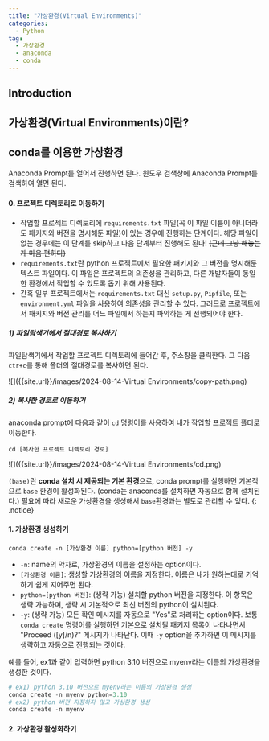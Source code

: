 ```yaml
---
title: "가상환경(Virtual Environments)"
categories: 
  - Python
tag:
  - 가상환경
  - anaconda
  - conda
---
```



## Introduction


## 가상환경(Virtual Environments)이란?


## conda를 이용한 가상환경
Anaconda Prompt를 열어서 진행하면 된다. 윈도우 검색창에 Anaconda Prompt를 검색하여 열면 된다.
#### 0. 프로젝트 디렉토리로 이동하기
- 작업할 프로젝트 디렉토리에 `requirements.txt` 파일(꼭 이 파일 이름이 아니더라도 패키지와 버전을 명시해둔 파일)이 있는 경우에 진행하는 단계이다. 해당 파일이 없는 경우에는 이 단계를 skip하고 다음 단계부터 진행해도 된다! ~~(근데 그냥 해놓는게 마음 편하다)~~ 
- `requirements.txt`란 python 프로젝트에서 필요한 패키지와 그 버전을 명시해둔 텍스트 파일이다. 이 파일은 프로젝트의 의존성을 관리하고, 다른 개발자들이 동일한 환경에서 작업할 수 있도록 돕기 위해 사용된다.
- 간혹 일부 프로젝트에서는 `requirements.txt` 대신 `setup.py`, `Pipfile`, 또는 `environment.yml` 파일을 사용하여 의존성을 관리할 수 있다. 그러므로 프로젝트에서 패키지와 버전 관리를 어느 파일에서 하는지 파악하는 게 선행되어야 한다.

##### 1) 파일탐색기에서 절대경로 복사하기
파일탐색기에서 작업할 프로젝트 디렉토리에 들어간 후, 주소창을 클릭한다. 그 다음 `ctr+c`를 통해 폴더의 절대경로를 복사하면 된다.

![]({{site.url}}/images/2024-08-14-Virtual Environments/copy-path.png)
##### 2) 복사한 경로로 이동하기
anaconda prompt에 다음과 같이 `cd` 명령어를 사용하여 내가 작업할 프로젝트 폴더로 이동한다.
```
cd [복사한 프로젝트 디렉토리 경로]
```
![]({{site.url}}/images/2024-08-14-Virtual Environments/cd.png)

`(base)`란 **conda 설치 시 제공되는 기본 환경**으로, conda prompt를 실행하면 기본적으로 `base` 환경이 활성화된다. (conda는 anaconda를 설치하면 자동으로 함께 설치된다.) 필요에 따라 새로운 가상환경을 생성해서 `base`환경과는 별도로 관리할 수 있다. 
{: .notice}


#### 1. 가상환경 생성하기
```
conda create -n [가상환경 이름] python=[python 버전] -y
```
- `-n`: name의 약자로, 가상환경의 이름을 설정하는 option이다. 
- `[가상환경 이름]`: 생성할 가상환경의 이름을 지정한다. 이름은 내가 원하는대로 기억하기 쉽게 지어주면 된다.
- `python=[python 버전]`: (생략 가능) 설치할 python 버전을 지정한다. 이 항목은 생략 가능하며, 생략 시 기본적으로 최신 버전의 python이 설치된다.
- `-y`: (생략 가능) 모든 확인 메시지를 자동으로 "Yes"로 처리하는 option이다. 보통 `conda create` 명령어를 실행하면 기본으로 설치될 패키지 목록이 나타나면서 "Proceed ([y]/n)?" 메시지가 나타난다. 이때 `-y` option을 추가하면 이 메시지를 생략하고 자동으로 진행되는 것이다.

예를 들어, ex1과 같이 입력하면 python 3.10 버전으로 myenv라는 이름의 가상환경을 생성한 것이다.
```python
# ex1) python 3.10 버전으로 myenv라는 이름의 가상환경 생성
conda create -n myenv python=3.10
# ex2) python 버전 지정하지 않고 가상환경 생성
conda create -n myenv
```

#### 2. 가상환경 활성화하기